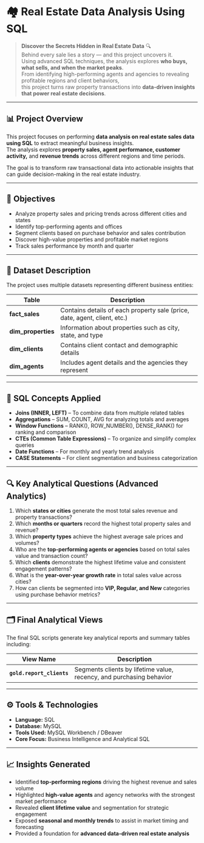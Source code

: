 # 🏘️ Real Estate Data Analysis Using SQL  

> **Discover the Secrets Hidden in Real Estate Data** 🔍  
> Behind every sale lies a story — and this project uncovers it.  
> Using advanced SQL techniques, the analysis explores **who buys, what sells, and when the market peaks**.  
> From identifying high-performing agents and agencies to revealing profitable regions and client behaviors,  
> this project turns raw property transactions into **data-driven insights that power real estate decisions**.

---

## 📊 Project Overview
This project focuses on performing **data analysis on real estate sales data using SQL** to extract meaningful business insights.  
The analysis explores **property sales, agent performance, customer activity,** and **revenue trends** across different regions and time periods.

The goal is to transform raw transactional data into actionable insights that can guide decision-making in the real estate industry.

---

## 🎯 Objectives
- Analyze property sales and pricing trends across different cities and states  
- Identify top-performing agents and offices  
- Segment clients based on purchase behavior and sales contribution  
- Discover high-value properties and profitable market regions  
- Track sales performance by month and quarter  

---

## 🧩 Dataset Description
The project uses multiple datasets representing different business entities:

| Table | Description |
|--------|--------------|
| **fact_sales** | Contains details of each property sale (price, date, agent, client, etc.) |
| **dim_properties** | Information about properties such as city, state, and type |
| **dim_clients** | Contains client contact and demographic details |
| **dim_agents** | Includes agent details and the agencies they represent |

---

## 🧮 SQL Concepts Applied
- **Joins (INNER, LEFT)** – To combine data from multiple related tables  
- **Aggregations** – SUM, COUNT, AVG for analyzing totals and averages  
- **Window Functions** – RANK(), ROW_NUMBER(), DENSE_RANK() for ranking and comparison  
- **CTEs (Common Table Expressions)** – To organize and simplify complex queries  
- **Date Functions** – For monthly and yearly trend analysis  
- **CASE Statements** – For client segmentation and business categorization  

---

## 🔍 Key Analytical Questions (Advanced Analytics)
1. Which **states or cities** generate the most total sales revenue and property transactions?  
2. Which **months or quarters** record the highest total property sales and revenue?  
3. Which **property types** achieve the highest average sale prices and volumes?  
4. Who are the **top-performing agents or agencies** based on total sales value and transaction count?  
5. Which **clients** demonstrate the highest lifetime value and consistent engagement patterns?  
6. What is the **year-over-year growth rate** in total sales value across cities?  
7. How can clients be segmented into **VIP, Regular, and New** categories using purchase behavior metrics?  

---

## 🗂️ Final Analytical Views
The final SQL scripts generate key analytical reports and summary tables including:

| View Name | Description |
|------------|--------------|
| **`gold.report_clients`** | Segments clients by lifetime value, recency, and purchasing behavior |

---

## ⚙️ Tools & Technologies
- **Language:** SQL  
- **Database:** MySQL  
- **Tools Used:** MySQL Workbench / DBeaver  
- **Core Focus:** Business Intelligence and Analytical SQL  

---

## 📈 Insights Generated
- Identified **top-performing regions** driving the highest revenue and sales volume  
- Highlighted **high-value agents** and agency networks with the strongest market performance  
- Revealed **client lifetime value** and segmentation for strategic engagement  
- Exposed **seasonal and monthly trends** to assist in market timing and forecasting  
- Provided a foundation for **advanced data-driven real estate analysis**

